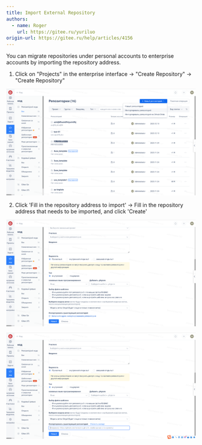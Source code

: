 ```yaml
---
title: Import External Repository
authors:
  - name: Roger
    url: https://gitee.ru/yuriluo
origin-url: https://gitee.ru/help/articles/4156
---
```


You can migrate repositories under personal accounts to enterprise accounts by importing the repository address.

1. Click on "Projects" in the enterprise interface -> "Create Repository" -> "Create Repository"

![Image Description](image636.png)

2. Click 'Fill in the repository address to import' -> Fill in the repository address that needs to be imported, and click 'Create'

![Image Description](image637.png)

![Image Description](image638.png)